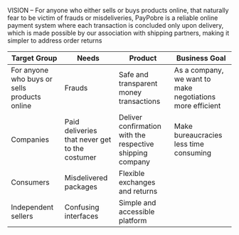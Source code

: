 VISION – For anyone who either sells or buys products online, that naturally fear to be victim of frauds or misdeliveries, PayPobre is a reliable online payment system where each transaction is concluded only upon delivery, which is made possible by our association with shipping partners, making it simpler to address order returns

| Target Group                                  	| Needs                                          	| Product                                                   	| Business Goal                                                	|
|-----------------------------------------------	|------------------------------------------------	|-----------------------------------------------------------	|--------------------------------------------------------------	|
| For anyone who buys or sells products online 	|                     Frauds                     	|          Safe and transparent money transactions          	| As a company, we want to make negotiations more efficient    	|
|                   Companies                   	| Paid deliveries that never get to the costumer 	| Deliver confirmation with the respective shipping company 	|            Make bureaucracies less time consuming            	|
|                   Consumers                   	|              Misdelivered packages             	|               Flexible exchanges and returns              	|                                                              	|
|                    Independent sellers                    	|              Confusing interfaces              	|               Simple and accessible platform              	|                                                              	|